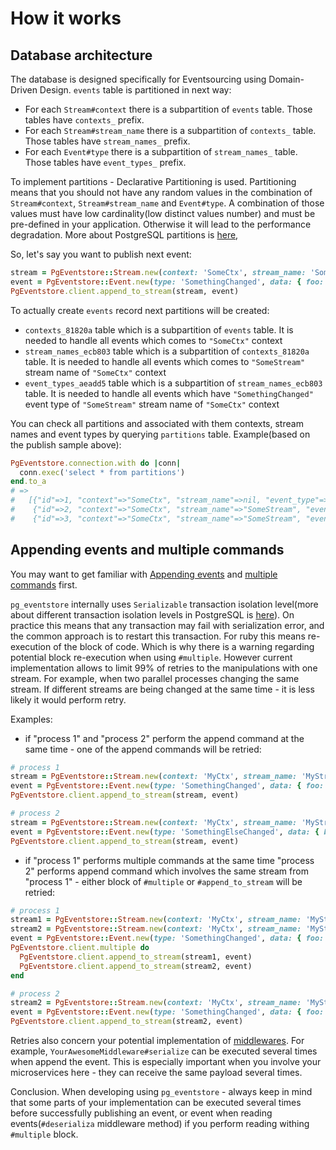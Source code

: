 # How it works

## Database architecture

The database is designed specifically for Eventsourcing using Domain-Driven Design. `events` table is partitioned in next way:

- For each `Stream#context` there is a subpartition of `events` table. Those tables have `contexts_` prefix.
- For each `Stream#stream_name` there is a subpartition of `contexts_` table. Those tables have `stream_names_` prefix.
- For each `Event#type` there is a subpartition of `stream_names_` table. Those tables have `event_types_` prefix.

To implement partitions - Declarative Partitioning is used. Partitioning means that you should not have any random values in the combination of `Stream#context`, `Stream#stream_name` and `Event#type`. A combination of those values must have low cardinality(low distinct values number) and must be pre-defined in your application. Otherwise it will lead to the performance degradation. More about PostgreSQL partitions is [here](https://www.postgresql.org/docs/current/ddl-partitioning.html),

So, let's say you want to publish next event:

```ruby
stream = PgEventstore::Stream.new(context: 'SomeCtx', stream_name: 'SomeStream', stream_id: '1')
event = PgEventstore::Event.new(type: 'SomethingChanged', data: { foo: :bar })
PgEventstore.client.append_to_stream(stream, event)
```

To actually create `events` record next partitions will be created:

- `contexts_81820a` table which is a subpartition of `events` table. It is needed to handle all events which comes to `"SomeCtx"` context
- `stream_names_ecb803` table which is a subpartition of `contexts_81820a` table. It is needed to handle all events which comes to `"SomeStream"` stream name of `"SomeCtx"` context
- `event_types_aeadd5` table which is a subpartition of `stream_names_ecb803` table. It is needed to handle all events which have `"SomethingChanged"` event type of `"SomeStream"` stream name of `"SomeCtx"` context

You can check all partitions and associated with them contexts, stream names and event types by querying `partitions` table. Example(based on the publish sample above):

```ruby
PgEventstore.connection.with do |conn|
  conn.exec('select * from partitions')
end.to_a
# =>
#   [{"id"=>1, "context"=>"SomeCtx", "stream_name"=>nil, "event_type"=>nil, "table_name"=>"contexts_81820a"},
#    {"id"=>2, "context"=>"SomeCtx", "stream_name"=>"SomeStream", "event_type"=>nil, "table_name"=>"stream_names_ecb803"},
#    {"id"=>3, "context"=>"SomeCtx", "stream_name"=>"SomeStream", "event_type"=>"SomethingChanged", "table_name"=>"event_types_aeadd5"}]
```

## Appending events and multiple commands

You may want to get familiar with [Appending events](appending_events.md) and [multiple commands](multiple_commands.md) first.

`pg_eventstore` internally uses `Serializable` transaction isolation level(more about different transaction isolation levels in PostgreSQL is [here](https://www.postgresql.org/docs/current/transaction-iso.html)). On practice this means that any transaction may fail with serialization error, and the common approach is to restart this transaction. For ruby this means re-execution of the block of code. Which is why there is a warning regarding potential block re-execution when using `#multiple`. However current implementation allows to limit 99% of retries to the manipulations with one stream. For example, when two parallel processes changing the same stream. If different streams are being changed at the same time - it is less likely it would perform retry.

Examples:

- if "process 1" and "process 2" perform the append command at the same time - one of the append commands will be retried:
```ruby
# process 1
stream = PgEventstore::Stream.new(context: 'MyCtx', stream_name: 'MyStream', stream_id: '1')
event = PgEventstore::Event.new(type: 'SomethingChanged', data: { foo: :bar })
PgEventstore.client.append_to_stream(stream, event)

# process 2
stream = PgEventstore::Stream.new(context: 'MyCtx', stream_name: 'MyStream', stream_id: '1')
event = PgEventstore::Event.new(type: 'SomethingElseChanged', data: { baz: :bar })
PgEventstore.client.append_to_stream(stream, event)
```

- if "process 1" performs multiple commands at the same time "process 2" performs append command which involves the same stream from "process 1" - either block of `#multiple` or `#append_to_stream` will be retried:

```ruby
# process 1
stream1 = PgEventstore::Stream.new(context: 'MyCtx', stream_name: 'MyStream1', stream_id: '1')
stream2 = PgEventstore::Stream.new(context: 'MyCtx', stream_name: 'MyStream2', stream_id: '1')
event = PgEventstore::Event.new(type: 'SomethingChanged', data: { foo: :bar })
PgEventstore.client.multiple do
  PgEventstore.client.append_to_stream(stream1, event)
  PgEventstore.client.append_to_stream(stream2, event)
end

# process 2
stream2 = PgEventstore::Stream.new(context: 'MyCtx', stream_name: 'MyStream2', stream_id: '1')
event = PgEventstore::Event.new(type: 'SomethingChanged', data: { foo: :bar })
PgEventstore.client.append_to_stream(stream2, event)
```

Retries also concern your potential implementation of [middlewares](writing_middleware.md). For example, `YourAwesomeMiddleware#serialize` can be executed several times when append the event. This is especially important when you involve your microservices here - they can receive the same payload several times.

Conclusion. When developing using `pg_eventstore` - always keep in mind that some parts of your implementation can be executed several times before successfully publishing an event, or event when reading events(`#deserializa` middleware method) if you perform reading withing `#multiple` block. 
